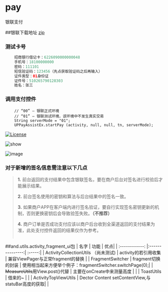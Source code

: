# pay
银联支付

##银联下载地址
[zip](https://open.unionpay.com/ajweb/help/file/techFile?productId=3)

### 测试卡号
```java
    招商银行借记卡：6226090000000048
    手机号：18100000000
    密码：111101
    短信验证码：123456（先点获取验证码之后再输入）
    证件类型：01身份证
    证件号：510265790128303
    姓名：张三
```

### 调用支付控件
```
    // “00” – 银联正式环境
    // “01” – 银联测试环境，该环境中不发生真实交易
    String serverMode = "01";
    UPPayAssistEx.startPay (activity, null, null, tn, serverMode);
```

[![License](https://img.shields.io/badge/license-Apache%202.0-green.svg)](https://github.com/hugeterry/CoordinatorTabLayout/blob/master/LICENSE.txt)

![show](http://pic1.win4000.com/wallpaper/0/55cc12de84d77.jpg)

![image](https://github.com/githubwing/DragPhotoView/raw/master/img/img.gif)

### 对于新增的签名信息需注意以下几点
> **1.** 前台返回的支付结果中包含银联签名，要在商户后台对签名进行校验后才能展示结果。
>
> **2.** 前台签名使用的密钥和算法与后台结果中的签名一致。
>
> **3.** 如果商户APP在客户端内进行签名验证，要自行实现签名密钥更新的机制，否则更换密钥后会导致验签失败。**（不推荐）**
>
> **4.** 商户订单是否成功支付应该以商户后台收到全渠道返回的支付结果为准，此处支付控件返回的结果仅作为参考。
 <br><br>

##and.utils.activity_fragment_ui包
 | 名字 | 功能  | 优点|
 | :------------: |:---------------:| :-----:|
 | ActivityCollectionUtils （尚未测试) | activity的若引用收集 | 兼容ViewPager与正常fragment的替换 |
 | FragmentSwitcher   | fragment切换的封装 | 使用相当起来方便举个例子：fragmentSwitcher.switchPage(0);|
 | ~~MeasureUtils~~用View.post()代替   | 主要在onCreate中来测量高度 | |
 | ToastUtils   | 借来的~ | |
 | ActivityTopViewUtils   | Dector Content setContentView,与 statuBar高度的获取| |
